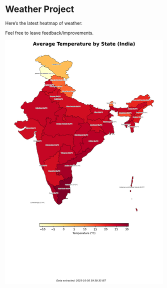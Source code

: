 # Weather Project

Here’s the latest heatmap of weather:

Feel free to leave feedback/improvements.

![India Heatmap](docs/assets/india_heatmap.png?v=036F83)
